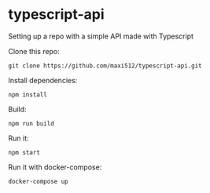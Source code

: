 # typescript-api
Setting up a repo with a simple API made with Typescript

Clone this repo:
```shell
git clone https://github.com/maxi512/typescript-api.git
```
Install dependencies:
```shell
npm install
```
Build:
```shell
npm run build
```
Run it:
```shell
npm start
```

Run it with docker-compose:
```shell
docker-compose up
```
